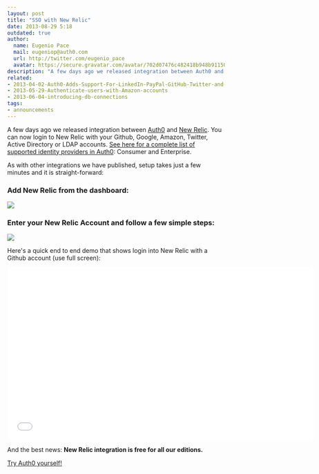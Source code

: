 ```yaml
---
layout: post
title: "SSO with New Relic"
date: 2013-08-29 5:18
outdated: true
author:
  name: Eugenio Pace
  mail: eugeniop@auth0.com
  url: http://twitter.com/eugenio_pace
  avatar: https://secure.gravatar.com/avatar/702d07476c482418b948b911504137a5?s=60
description: "A few days ago we released integration between Auth0 and New Relic. You can now login to New Relic with your Github, Google, Amazon, Twitter, Active Directory"
related:
- 2013-04-02-Auth0-Adds-Support-For-LinkedIn-PayPal-GitHub-Twitter-and-Facebook
- 2013-05-29-Authenticate-users-with-Amazon-accounts
- 2013-06-04-introducing-db-connections
tags:
- announcements
---
```



A few days ago we released integration between [Auth0](http://developers.auth0.com/newrelic) and [New Relic](http://newrelic.com/auth0). You can now login to New Relic with your Github, Google, Amazon, Twitter, Active Directory or LDAP accounts. [See here for a complete list of supported identity providers in Auth0](http://docs.auth0.com/identityproviders): Consumer and Enterprise.

As with other integrations we have published, setup takes just a few minutes and it is straight-forward:

### Add New Relic from the dashboard:

![](https://s3.amazonaws.com/blog.auth0.com/img/newrelic-create.png)

<!-- more -->

### Enter your New Relic Account and follow a few simple steps:

![](https://s3.amazonaws.com/blog.auth0.com/img/newrelic-tutorial.png)

Here's a quick end to end demo that shows login into New Relic with a Github account (use full screen):

<iframe width="710" height="399" src="//www.youtube.com/embed/pmMkm0Zh2o0?rel=0&vq=hd1080" frameborder="0" allowfullscreen></iframe>

And the best news: __New Relic integration is free for all our editions.__

[Try Auth0 yourself!](https://auth0.com)
